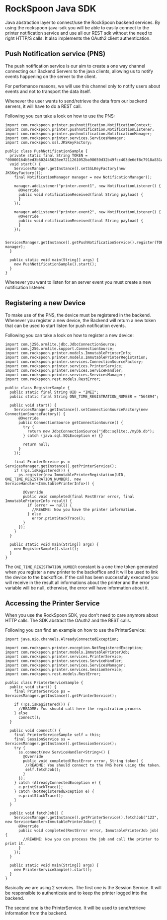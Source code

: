 RockSpoon Java SDK
==================

Java abstraction layer to connect/use the RockSpoon backend services. By using
the rockspoon-java-sdk you will be able to easily connect to the printer
notification service and use all our REST sdk without the need to right HTTP/S
calls. It also implements the OAuth2 client authentication.

Push Notification service (PNS)
-------------------------------

The push notification service is our aim to create a one way channel connecting
our Backend Servers to the java clients, allowing us to notify events happening
on the server to the client.

For perfomance reasons, we will use this channel only to notify users about events
and not to transport the data itself.

Whenever the user wants to send/retrieve the data from our backend servers, it
will have to do a REST call.

Following you can take a look on how to use the PNS:

```
import com.rockspoon.printer.pushnotification.NotificationContext;
import com.rockspoon.printer.pushnotification.NotificationListener;
import com.rockspoon.printer.pushnotification.NotificationManager;
import com.rockspoon.printer.services.ServicesManager;
import com.rockspoon.ssl.JKSKeyFactory;

public class PushNotificationSample {
  private static final String TOKEN = "00000164b5ed3b602445628ee7211261052ba98650d32b49fcc403de6df8c7918a831a";
  void start() {
    ServicesManager.getInstance().setSSLKeyFactory(new JKSKeyFactory());
    final NotificationManager manager = new NotificationManager();

    manager.addListener("printer.event1", new NotificationListener() {
      @Override
      public void notificationReceived(final String payload) {
      }
    });

    manager.addListener("printer.event2", new NotificationListener() {
      @Override
      public void notificationReceived(final String payload) {
      }
    });

    ServicesManager.getInstance().getPushNotificationService().register(TOKEN, manager);
  }

  public static void main(String[] args) {
    new PushNotificationSample().start();
  }
}
```

Whenever you want to listen for an server event you must create a new notification
listener.

Registering a new Device
------------------------

To make use of the PNS, the device must be registered in the backend.
Whenever you register a new device, the Backend will return a new token that can
be used to start listen for push notification events.

Following you can take a look on how to register a new device:

```
import com.j256.ormlite.jdbc.JdbcConnectionSource;
import com.j256.ormlite.support.ConnectionSource;
import com.rockspoon.printer.models.ImmutablePrinterInfo;
import com.rockspoon.printer.models.ImmutablePrinterRegistation;
import com.rockspoon.printer.services.ConnectionSourceFactory;
import com.rockspoon.printer.services.PrinterService;
import com.rockspoon.printer.services.ServiceHandler;
import com.rockspoon.printer.services.ServicesManager;
import com.rockspoon.rest.models.RestError;

public class RegisterSample {
  public static final String UID = "IMEI";
  public static final String ONE_TIME_REGISTRATION_NUMBER = "564894";

  public void start() {
    ServicesManager.getInstance().setConnectionSourceFactory(new ConnectionSourceFactory() {
      @Override
      public ConnectionSource getConnectionSource() {
        try {
          return new JdbcConnectionSource("jdbc:sqlite:./myDb.db");
        } catch (java.sql.SQLException e) {}

        return null;
      }
    });

    final PrinterService ps = ServicesManager.getInstance().getPrinterService();
    if (!ps.isRegistered()) {
      ps.register(new ImmutablePrinterRegistation(UID, ONE_TIME_REGISTRATION_NUMBER), new ServiceHandler<ImmutablePrinterInfo>() {

        @Override
        public void completed(final RestError error, final ImmutablePrinterInfo result) {
          if (error == null) {
            //README: Now you have the printer information.
          } else
            error.printStackTrace();
        }
      });
    }
  }

  public static void main(String[] args) {
    new RegisterSample().start();
  }
}
```

The `ONE_TIME_REGISTRATION_NUMBER` constant is a one time token generated when
you register a new printer to the backoffice and it will be used to link the device
to the backoffice. If the call has been successfuly executed you will receive in the
result all informations about the printer and the error variable will be null, otherwise,
the error will have information about it.

Accessing the Printer Service
-----------------------------

When you use the RockSpoon SDK, you don't need to care anymore about HTTP calls.
The SDK abstract the OAuth2 and the REST calls.

Following you can find an example on how to use the PrinterService:

```
import java.nio.channels.AlreadyConnectedException;

import com.rockspoon.printer.exception.NotRegisteredException;
import com.rockspoon.printer.models.ImmutablePrinterJob;
import com.rockspoon.printer.services.PrinterService;
import com.rockspoon.printer.services.ServiceHandler;
import com.rockspoon.printer.services.ServicesManager;
import com.rockspoon.printer.services.SessionService;
import com.rockspoon.rest.models.RestError;

public class PrinterServiceSample {
  public void start() {
    final PrinterService ps = ServicesManager.getInstance().getPrinterService();

    if (!ps.isRegistered()) {
      //README: You should call here the registration process
    } else
      connect();
  }

  public void connect() {
    final PrinterServiceSample self = this;
    final SessionService ss = ServicesManager.getInstance().getSessionService();
    try {
      ss.connect(new ServiceHandler<String>() {
        @Override
        public void completed(RestError error, String token) {
         //README: You should connect to the PNS here using the token.
         self.fetchJob();
        }
      });
    } catch (AlreadyConnectedException e) {
      e.printStackTrace();
    } catch (NotRegisteredException e) {
      e.printStackTrace();
    }
  }

  public void fetchJob() {
    ServicesManager.getInstance().getPrinterService().fetchJob("123", new ServiceHandler<ImmutablePrinterJob>() {
      @Override
      public void completed(RestError error, ImmutablePrinterJob job) {
        //README: Now you can process the job and call the printer to print it.
      }
    });
  }

  public static void main(String[] args) {
    new PrinterServiceSample().start();
  }
}
```

Basically we are using 2 services. The first one is the Session Service. It will
be responsible to authenticate and to keep the printer logged into the backend.

The second one is the PrinterService. It will be used to send/retrieve information
from the backend.
